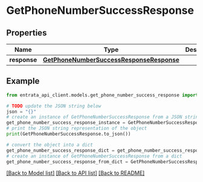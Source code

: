 # GetPhoneNumberSuccessResponse


## Properties

Name | Type | Description | Notes
------------ | ------------- | ------------- | -------------
**response** | [**GetPhoneNumberSuccessResponseResponse**](GetPhoneNumberSuccessResponseResponse.md) |  | 

## Example

```python
from entrata_api_client.models.get_phone_number_success_response import GetPhoneNumberSuccessResponse

# TODO update the JSON string below
json = "{}"
# create an instance of GetPhoneNumberSuccessResponse from a JSON string
get_phone_number_success_response_instance = GetPhoneNumberSuccessResponse.from_json(json)
# print the JSON string representation of the object
print(GetPhoneNumberSuccessResponse.to_json())

# convert the object into a dict
get_phone_number_success_response_dict = get_phone_number_success_response_instance.to_dict()
# create an instance of GetPhoneNumberSuccessResponse from a dict
get_phone_number_success_response_from_dict = GetPhoneNumberSuccessResponse.from_dict(get_phone_number_success_response_dict)
```
[[Back to Model list]](../README.md#documentation-for-models) [[Back to API list]](../README.md#documentation-for-api-endpoints) [[Back to README]](../README.md)


